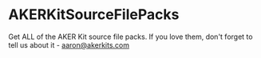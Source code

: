 # AKERKitSourceFilePacks
Get ALL of the AKER Kit source file packs. If you love them, don't forget to tell us about it - aaron@akerkits.com
